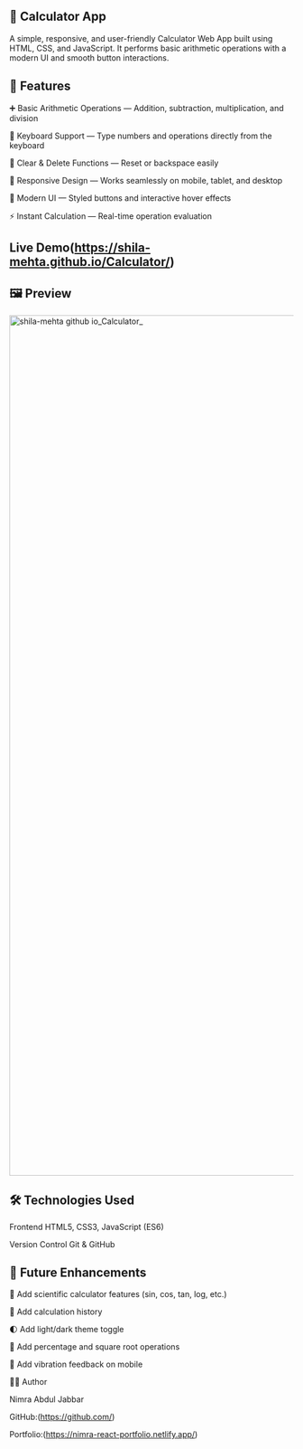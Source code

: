 
## 🧮 Calculator App

A simple, responsive, and user-friendly Calculator Web App built using HTML, CSS, and JavaScript.
It performs basic arithmetic operations with a modern UI and smooth button interactions.

## 🌟 Features

➕ Basic Arithmetic Operations — Addition, subtraction, multiplication, and division

🧠 Keyboard Support — Type numbers and operations directly from the keyboard

🧹 Clear & Delete Functions — Reset or backspace easily

💫 Responsive Design — Works seamlessly on mobile, tablet, and desktop

🎨 Modern UI — Styled buttons and interactive hover effects

⚡ Instant Calculation — Real-time operation evaluation

## Live Demo(https://shila-mehta.github.io/Calculator/)

## 🖼️ Preview
<img width="1944" height="1522" alt="shila-mehta github io_Calculator_" src="https://github.com/user-attachments/assets/e12f6c88-185e-4259-9152-fbddd715a85e" />

## 🛠️ Technologies Used

Frontend	HTML5, CSS3, JavaScript (ES6)

Version Control	Git & GitHub

## 🚀 Future Enhancements

🧮 Add scientific calculator features (sin, cos, tan, log, etc.)

💾 Add calculation history

🌓 Add light/dark theme toggle

🔢 Add percentage and square root operations

📱 Add vibration feedback on mobile

👩‍💻 Author

Nimra Abdul Jabbar

GitHub:(https://github.com/)

Portfolio:(https://nimra-react-portfolio.netlify.app/)
